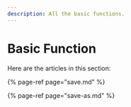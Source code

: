 ```yaml
---
description: All the basic functions.
---
```


# Basic Function

 Here are the articles in this section:

{% page-ref page="save.md" %}

{% page-ref page="save-as.md" %}



